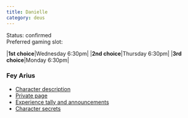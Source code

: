 ```yaml
---
title: Danielle
category: deus
---
```

Status: confirmed
<br>Preferred gaming slot:

|__1st choice__|Wednesday 6:30pm|
|__2nd choice__|Thursday 6:30pm|
|__3rd choice__|Monday 6:30pm|

### Fey Arius

* [Character description](char-public-danielle)
* [Private page](char-private-danielle)
* [Experience tally and announcements](announce-danielle)
* [Character secrets](char-secrets-danielle)

